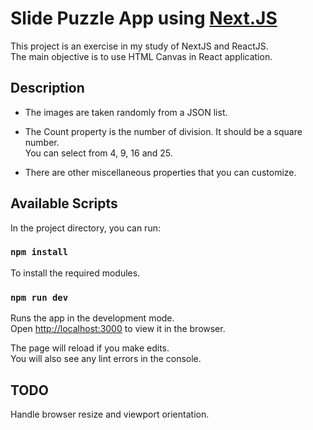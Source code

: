 # Slide Puzzle App using [Next.JS](https://nextjs.org/)

This project is an exercise in my study of NextJS and ReactJS.<br>
The main objective is to use HTML Canvas in React application.

## Description

* The images are taken randomly from a JSON list.

* The Count property is the number of division. It should be a square number.<br>
You can select from 4, 9, 16 and 25.

* There are other miscellaneous properties that you can customize.


## Available Scripts

In the project directory, you can run:

### `npm install`

To install the required modules.

### `npm run dev`

Runs the app in the development mode.<br>
Open [http://localhost:3000](http://localhost:3000) to view it in the browser.

The page will reload if you make edits.<br>
You will also see any lint errors in the console.


## TODO

Handle browser resize and viewport orientation. 
